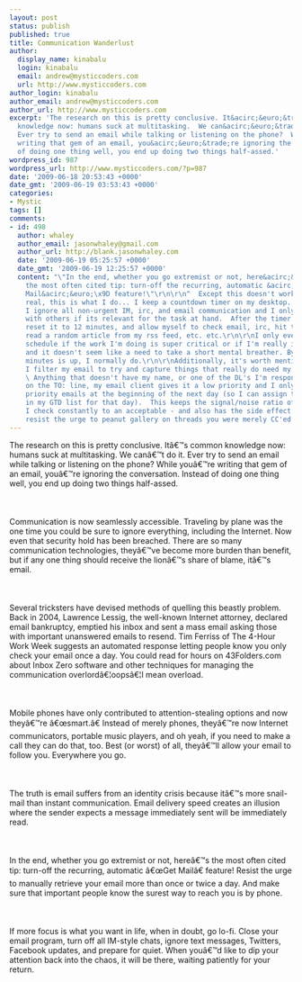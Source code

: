 ```yaml
---
layout: post
status: publish
published: true
title: Communication Wanderlust
author:
  display_name: kinabalu
  login: kinabalu
  email: andrew@mysticcoders.com
  url: http://www.mysticcoders.com
author_login: kinabalu
author_email: andrew@mysticcoders.com
author_url: http://www.mysticcoders.com
excerpt: 'The research on this is pretty conclusive. It&acirc;&euro;&trade;s common
  knowledge now: humans suck at multitasking.  We can&acirc;&euro;&trade;t do it.
  Ever try to send an email while talking or listening on the phone?  While you&acirc;&euro;&trade;re
  writing that gem of an email, you&acirc;&euro;&trade;re ignoring the conversation.  Instead
  of doing one thing well, you end up doing two things half-assed.'
wordpress_id: 987
wordpress_url: http://www.mysticcoders.com/?p=987
date: '2009-06-18 20:53:43 +0000'
date_gmt: '2009-06-19 03:53:43 +0000'
categories:
- Mystic
tags: []
comments:
- id: 498
  author: whaley
  author_email: jasonwhaley@gmail.com
  author_url: http://blank.jasonwhaley.com
  date: '2009-06-19 05:25:57 +0000'
  date_gmt: '2009-06-19 12:25:57 +0000'
  content: "\"In the end, whether you go extremist or not, here&acirc;&euro;&trade;s
    the most often cited tip: turn-off the recurring, automatic &acirc;&euro;&oelig;Get
    Mail&acirc;&euro;\x9D feature!\"\r\n\r\n^  Except this doesn't work in Entourage!!\r\n\r\nFor
    real, this is what I do... I keep a countdown timer on my desktop.  For 48 minutes
    I ignore all non-urgent IM, irc, and email communication and I only communicate
    with others if its relevant for the task at hand.  After the timer finishes, I
    reset it to 12 minutes, and allow myself to check email, irc, hit the bathroom,
    read a random article from my rss feed, etc. etc.\r\n\r\nI only ever void this
    schedule if the work I'm doing is super critical or if I'm really in the zone
    and it doesn't seem like a need to take a short mental breather. By the time 48
    minutes is up, I normally do.\r\n\r\nAdditionally, it's worth mentioning that
    I filter my email to try and capture things that really do need my attention.
    \ Anything that doesn't have my name, or one of the DL's I'm responsible for directly
    on the TO: line, my email client gives it a low priority and I only check low
    priority emails at the beginning of the next day (so I can assign things to me
    in my GTD list for that day).  This keeps the signal/noise ratio of the email
    I check constantly to an acceptable - and also has the side effect of making you
    resist the urge to peanut gallery on threads you were merely CC'ed on."
---
```

The research on this is pretty conclusive. It&acirc;&euro;&trade;s common knowledge now: humans suck at multitasking.  We can&acirc;&euro;&trade;t do it. Ever try to send an email while talking or listening on the phone?  While you&acirc;&euro;&trade;re writing that gem of an email, you&acirc;&euro;&trade;re ignoring the conversation.  Instead of doing one thing well, you end up doing two things half-assed.<a id="more"></a><a id="more-987"></a><br />
<br /><br /><br />
Communication is now seamlessly accessible. Traveling by plane was the one time you could be sure to ignore everything, including the Internet. Now even that security hold has been breached.  There are so many communication technologies, they&acirc;&euro;&trade;ve become more burden than benefit, but if any one thing should receive the lion&acirc;&euro;&trade;s share of blame, it&acirc;&euro;&trade;s email.<br />
<br /><br /><br />
Several tricksters have devised methods of quelling this beastly problem. Back in 2004, Lawrence Lessig, the well-known Internet attorney, declared email bankruptcy, emptied his inbox and sent a mass email asking those with important unanswered emails to resend.  Tim Ferriss of The 4-Hour Work Week suggests an automated response letting people know you only check your email once a day.  You could read for hours on 43Folders.com about Inbox Zero software and other techniques for managing the communication overlord&acirc;&euro;&brvbar;oops&acirc;&euro;&brvbar;I mean overload.<br />
<br /><br /><br />
Mobile phones have only contributed to attention-stealing options and now they&acirc;&euro;&trade;re &acirc;&euro;&oelig;smart.&acirc;&euro; Instead of merely phones, they&acirc;&euro;&trade;re now Internet communicators, portable music players, and oh yeah, if you need to make a call they can do that, too.  Best (or worst) of all, they&acirc;&euro;&trade;ll allow your email to follow you. Everywhere you go.<br />
<br /><br /><br />
The truth is email suffers from an identity crisis because it&acirc;&euro;&trade;s more snail-mail than instant communication. Email delivery speed creates an illusion where the sender expects a message immediately sent will be immediately read.<br />
<br /><br /><br />
In the end, whether you go extremist or not, here&acirc;&euro;&trade;s the most often cited tip: turn-off the recurring, automatic &acirc;&euro;&oelig;Get Mail&acirc;&euro; feature! Resist the urge to manually retrieve your email more than once or twice a day.  And make sure that important people know the surest way to reach you is by phone.<br />
<br /><br /><br />
If more focus is what you want in life, when in doubt, go lo-fi.  Close your email program, turn off all IM-style chats, ignore text messages, Twitters, Facebook updates, and prepare for quiet.  When you&acirc;&euro;&trade;d like to dip your attention back into the chaos, it will be there, waiting patiently for your return.

